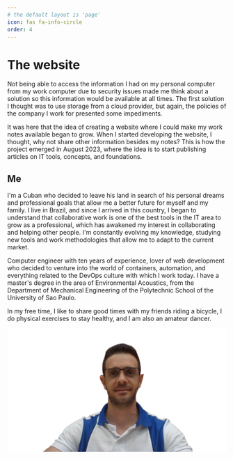 ```yaml
---
# the default layout is 'page'
icon: fas fa-info-circle
order: 4
---
```


# The website

Not being able to access the information I had on my personal computer from my work computer due to security issues made me think about a solution so this information would be available at all times. The first solution I thought was to use storage from a cloud provider, but again, the policies of the company I work for presented some impediments.

It was here that the idea of creating a website where I could make my work notes available began to grow. When I started developing the website, I thought, why not share other information besides my notes? This is how the project emerged in August 2023, where the idea is to start publishing articles on IT tools, concepts, and foundations.

## Me

I'm a Cuban who decided to leave his land in search of his personal dreams and professional goals that allow me a better future for myself and my family. I live in Brazil, and since I arrived in this country, I began to understand that collaborative work is one of the best tools in the IT area to grow as a professional, which has awakened my interest in collaborating and helping other people. I'm constantly evolving my knowledge, studying new tools and work methodologies that allow me to adapt to the current market.

Computer engineer with ten years of experience, lover of web development who decided to venture into the world of containers, automation, and everything related to the DevOps culture with which I work today. I have a master's degree in the area of Environmental Acoustics, from the Department of Mechanical Engineering of the Polytechnic School of the University of Sao Paulo.

In my free time, I like to share good times with my friends riding a bicycle, I do physical exercises to stay healthy, and I am also an amateur dancer.

![myself](../assets/img/about/me.png)
